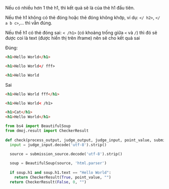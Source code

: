 

Nếu có nhiều hơn 1 thẻ h1, thì kết quả sẽ là của thẻ h1 đầu tiên.

Nếu thẻ h1 không có thẻ đóng hoặc thẻ đóng không khớp, ví dụ: `</ h2>`, `</ a b c>`,... thì vẫn đúng. 

Nếu thể  h1 có thẻ đóng sai: `< /h1>` (có khoảng trống giữa `<` và `/`) thì đó sẽ được coi là text (được hiển thị trên iframe) nên sẽ cho kết quả sai

Đúng:
```html
<h1>Hello World</h1>
```

```html
<h1>Hello World</ fff>
```

```html
<h1>Hello World
```

Sai

```html 
<h1>Hello World fff</h1>
```

```html 
<h1>Hello World< /h1>
```

```html 
<h1>Cat</h1>
<h1>Hello World</h1>
```

```python
from bs4 import BeautifulSoup
from dmoj.result import CheckerResult
  
def check(process_output, judge_output, judge_input, point_value, submission_source, **kwargs):
  input = judge_input.decode('utf-8').strip()
  
  source = submission_source.decode('utf-8').strip()

  soup = BeautifulSoup(source, 'html.parser')
  
  if soup.h1 and soup.h1.text == "Hello World":
    return CheckerResult(True, point_value, "")
  return CheckerResult(False, 0, "")
```